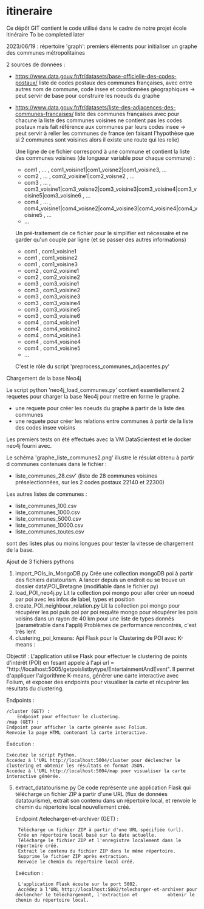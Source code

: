 # itineraire
Ce dépôt GIT contient le code utilisé dans le cadre de notre projet école itinéraire
To be completed later


2023/06/19 :
répertoire 'graph':
premiers éléments pour initialiser un graphe des communes métropolitaines

2 sources de données :

- https://www.data.gouv.fr/fr/datasets/base-officielle-des-codes-postaux/
  liste de codes postaux des communes françaises, avec entre autres nom de commune, code insee 
  et coordonnées géographiques
  -> peut servir de base pour construire les noeuds du graphe

- https://www.data.gouv.fr/fr/datasets/liste-des-adjacences-des-communes-francaises/
  liste des communes françaises avec pour chacune la liste des communes voisines
  ne contient pas les codes postaux mais fait référence aux communes par leurs codes insee
  -> peut servir à relier les communes de france 
  (en faisant l'hypothèse que si 2 communes sont voisines alors il existe une route qui les relie)
  
  Une ligne de ce fichier correspond à une commune et contient la liste des communes voisines 
  (de longueur variable pour chaque commune) :

    - com1 , ... , com1_voisine1|com1_voisne2|com1_voisine3, ...
    - com2 , ... , com2_voisine1|com2_voisne2 , ...
    - com3 , ... , com3_voisine1|com3_voisne2|com3_voisine3|com3_voisine4|com3_voisine5|com3_voisine6 , ...
    - com4 , ... , com4_voisine1|com4_voisne2|com4_voisine3|com4_voisine4|com4_voisine5 , ...
    - ...

  Un pré-traitement de ce fichier pour le simplifier est nécessaire et ne garder qu'un couple par ligne
  (et se passer des autres informations)

    - com1 , com1_voisine1
    - com1 , com1_voisine2
    - com1 , com1_voisine3
    - com2 , com2_voisine1
    - com2 , com2_voisine2
    - com3 , com3_voisine1
    - com3 , com3_voisine2
    - com3 , com3_voisine3
    - com3 , com3_voisine4
    - com3 , com3_voisine5
    - com3 , com3_voisine6
    - com4 , com4_voisine1
    - com4 , com4_voisine2
    - com4 , com4_voisine3
    - com4 , com4_voisine4
    - com4 , com4_voisine5
    - ...
 
    C'est le rôle du script 'preprocess_communes_adjacentes.py'


Chargement de la base Neo4j

Le script python 'neo4j_load_communes.py' contient essentiellement 2 requetes pour charger la base Neo4j 
pour mettre en forme le graphe.
- une requete pour créer les noeuds du graphe à partir de la liste des communes
- une requete pour créer les relations entre communes à partir de la liste des codes insee voisins

Les premiers tests on été effectués avec la VM DataScientest et le docker neo4j fourni avec. 

Le schéma 'graphe_liste_communes2.png' illustre le résulat obtenu à partir d  communes contenues dans le fichier :
- liste_communes_28.csv'
(liste de 28 communes voisines préselectionnées, sur les 2 codes postaux 22140 et 22300)

Les autres listes de communes :
- liste_communes_100.csv
- liste_communes_1000.csv
- liste_communes_5000.csv
- liste_communes_10000.csv
- liste_communes_toutes.csv
  
sont des listes plus ou moins longues pour tester la vitesse de chargement de la base. 

Ajout de 3 fichiers pythons
1) import_POIs_in_MongoDB.py
   Crée une collection mongoDB poi à partir des fichiers datatourism. A lancer depuis un endroit ou se trouve un dossier data\POI_Bretagne (modifiable dans le fichier py)
2) load_POI_neo4j.py
   Lit la collection poi mongo pour aller créer un noeud par poi avec les infos de label, types et position   
3) create_POI_neighbour_relation.py
   Lit la collection poi mongo pour récupérer les poi puis poi par poi requête mongo pour récupérer les pois voisins dans un rayon de 40 km pour une liste de types donnés (paramétrable dans l'appli)
   Problèmes de performance rencontrés, c'est très lent
4) clustering_poi_kmeans:
Api Flask pour le Clustering de POI avec K-means :

Objectif : L'application utilise Flask pour effectuer le clustering de points d'intérêt (POI) en fesant appele à l'api  url = "http://localhost:5005/getpoislistbytype/EntertainmentAndEvent". Il permet  d'appliquer l'algorithme K-means, génèrer une carte interactive avec Folium, et exposer des endpoints pour visualiser la carte et récupérer les résultats du clustering.

Endpoints :

    /cluster (GET) :
        Endpoint pour effectuer le clustering.
    /map (GET) :
    Endpoint pour afficher la carte générée avec Folium.
    Renvoie la page HTML contenant la carte interactive.
Exécution :

    Exécutez le script Python.
    Accédez à l'URL http://localhost:5004/cluster pour déclencher le clustering et obtenir les résultats en format JSON.
    Accédez à l'URL http://localhost:5004/map pour visualiser la carte interactive générée.
5) extract_datatourisme.py
   Ce code représente une application Flask qui télécharge un fichier ZIP à partir d'une URL (flux de données datatourisme), extrait son contenu dans un répertoire local, et renvoie le chemin du répertoire local nouvellement créé.
   
    Endpoint /telecharger-et-archiver (GET) :
   
        Télécharge un fichier ZIP à partir d'une URL spécifiée (url).
        Crée un répertoire local basé sur la date actuelle.
        Télécharge le fichier ZIP et l'enregistre localement dans le répertoire créé.
        Extrait le contenu du fichier ZIP dans le même répertoire.
        Supprime le fichier ZIP après extraction.
        Renvoie le chemin du répertoire local créé.
   
    Exécution :
   
        L'application Flask écoute sur le port 5002.
        Accédez à l'URL http://localhost:5002/telecharger-et-archiver pour déclencher le téléchargement, l'extraction et           obtenir le chemin du répertoire local.
